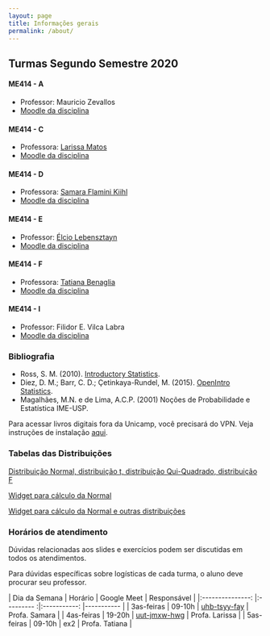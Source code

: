 ```yaml
---
layout: page
title: Informações gerais
permalink: /about/
---
```



## Turmas Segundo Semestre 2020

#### ME414 - A

* Professor: Mauricio Zevallos
* [Moodle da disciplina]()

#### ME414 - C

* Professora: [Larissa Matos](https://larissamatos.github.io/)
* [Moodle da disciplina](https://moodle.ggte.unicamp.br/enrol/index.php?id=7575)


#### ME414 - D

* Professora: [Samara Flamini Kiihl](http://www.ime.unicamp.br/~samara/)
* [Moodle da disciplina](https://moodle.ggte.unicamp.br/course/view.php?id=7529)


#### ME414 - E

* Professor: [Élcio Lebensztayn](http://www.ime.unicamp.br/~lebensztayn/)
* [Moodle da disciplina]()


#### ME414 - F

* Professora: [Tatiana Benaglia](http://www.ime.unicamp.br/~tatiana/)
* [Moodle da disciplina](https://moodle.ggte.unicamp.br/enrol/index.php?id=7566)



#### ME414 - I

* Professor: Filidor E. Vilca Labra
* [Moodle da disciplina]()



### Bibliografia

* Ross, S. M. (2010). [Introductory Statistics](http://www.sciencedirect.com/science/book/9780123743886).
* Diez, D. M.; Barr, C. D.; Çetinkaya-Rundel, M. (2015). [OpenIntro Statistics](https://leanpub.com/openintro-statistics).
* Magalhães, M.N. e de Lima, A.C.P. (2001) Noções de Probabilidade e Estatística IME-USP.

Para acessar livros digitais fora da Unicamp, você precisará do VPN. Veja instruções de instalação [aqui](http://www.ccuec.unicamp.br/ccuec/acesso_remoto_vpn).

### Tabelas das Distribuições

[Distribuição Normal, distribuição t, distribuição Qui-Quadrado, distribuição F](Tabelas-impressao.pdf)

[Widget para cálculo da Normal](https://www.wolframalpha.com/widgets/gallery/view.jsp?id=9bd010a31f27d2500aede72eb5852af2)

[Widget para cálculo da Normal e outras distribuições](https://gallery.shinyapps.io/dist_calc/)

### Horários de atendimento

Dúvidas relacionadas aos slides e exercícios podem ser discutidas em todos os atendimentos.

Para dúvidas específicas sobre logísticas de cada turma, o aluno deve procurar seu professor.

| Dia da Semana 	| Horário 	| Google Meet      	| Responsável   	|
|:---------------:	|:---------	:|:-----------:	|-----------	|
| 3as-feiras    	| 09-10h  	| [uhb-tsyy-fay](https://meet.google.com/uhb-tsyy-fay)  	| Profa. Samara |
| 4as-feiras      | 19-20h    | [uut-jmxw-hwg](https://meet.google.com/uut-jmxw-hwg)    | Profa. Larissa |
| 5as-feiras    	| 09-10h  	| ex2  	| Profa. Tatiana   |
